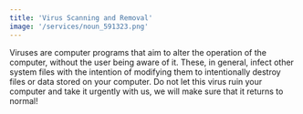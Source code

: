 ```yaml
---
title: 'Virus Scanning and Removal'
image: '/services/noun_591323.png'
---
```


Viruses are computer programs that aim to alter the operation of the computer, without the user being aware of it. These, in general, infect other system files with the intention of modifying them to intentionally destroy files or data stored on your computer. Do not let this virus ruin your computer and take it urgently with us, we will make sure that it returns to normal!